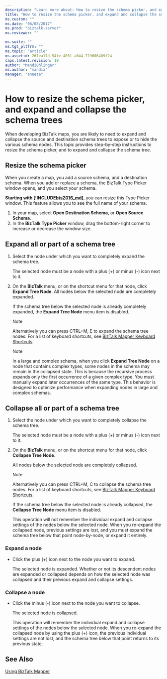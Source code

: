 ```yaml
---
description: "Learn more about: How to resize the schema picker, and expand and collapse the schema trees"
title: "How to resize the schema picker, and expand and collapse the schema trees | Microsoft Docs"
ms.custom: ""
ms.date: "06/08/2017"
ms.prod: "biztalk-server"
ms.reviewer: ""

ms.suite: ""
ms.tgt_pltfrm: ""
ms.topic: "article"
ms.assetid: 267ea17d-54fe-4031-a044-719606489f24
caps.latest.revision: 10
author: "MandiOhlinger"
ms.author: "mandia"
manager: "anneta"
---
```

# How to resize the schema picker, and expand and collapse the schema trees
When developing BizTalk maps, you are likely to need to expand and collapse the source and destination schema trees to expose or to hide the various schema nodes. This topic provides step-by-step instructions to resize the schema picker, and to expand and collapse the schema tree.  

## Resize the schema picker

When you create a map, you add a source schema, and a destination schema. When you add or replace a schema, the BizTalk Type Picker window opens, and you select your schema. 

**Starting with [!INCLUDE[bts2016_md](../includes/bts2016-md.md)]**, you can resize this Type Picker window. This feature allows you to see the full name of your schema.

1. In your map, select **Open Destination Schema**, or **Open Source Schema**.
2. In the **BizTalk Type Picker** window, drag the bottom-right corner to increase or decrease the window size.
  
## Expand all or part of a schema tree  
  
1.  Select the node under which you want to completely expand the schema tree.  
  
     The selected node must be a node with a plus (+) or minus (-) icon next to it.  
  
2.  On the **BizTalk** menu, or on the shortcut menu for that node, click **Expand Tree Node**. All nodes below the selected node are completely expanded.  
  
     If the schema tree below the selected node is already completely expanded, the **Expand Tree Node** menu item is disabled.  
  
    > [!NOTE]
    >  Alternatively you can press CTRL+M, E to expand the schema tree nodes. For a list of keyboard shortcuts, see [BizTalk Mapper Keyboard Shortcuts](../core/biztalk-mapper-keyboard-shortcuts.md).  
  
    > [!NOTE]
    >  In a large and complex schema, when you click **Expand Tree Node** on a node that contains complex types, some nodes in the schema may remain in the collapsed state. This is because the recursive process expands only the first occurrence of a given complex type. You must manually expand later occurrences of the same type. This behavior is designed to optimize performance when expanding nodes in large and complex schemas.  
  
## Collapse all or part of a schema tree  
  
1. Select the node under which you want to completely collapse the schema tree.  
  
    The selected node must be a node with a plus (+) or minus (-) icon next to it.  
  
2. On the **BizTalk** menu, or on the shortcut menu for that node, click **Collapse Tree Node**.  
  
    All nodes below the selected node are completely collapsed.  
  
   > [!NOTE]
   >  Alternatively you can press CTRL+M, C to collapse the schema tree nodes. For a list of keyboard shortcuts, see [BizTalk Mapper Keyboard Shortcuts](../core/biztalk-mapper-keyboard-shortcuts.md).  
  
    If the schema tree below the selected node is already collapsed, the **Collapse Tree Node** menu item is disabled.  
  
   This operation will not remember the individual expand and collapse settings of the nodes below the selected node. When you re-expand the collapsed node, previous settings are lost, and you must expand the schema tree below that point node-by-node, or expand it entirely.  
  
### Expand a node
  
- Click the plus (+) icon next to the node you want to expand.  
  
  The selected node is expanded. Whether or not its descendent nodes are expanded or collapsed depends on how the selected node was collapsed and their previous expand and collapse settings.  
  
### Collapse a node
  
- Click the minus (-) icon next to the node you want to collapse.  
  
  The selected node is collapsed.  
  
  This operation will remember the individual expand and collapse settings of the nodes below the selected node. When you re-expand the collapsed node by using the plus (+) icon, the previous individual settings are not lost, and the schema tree below that point returns to its previous state.  
  
## See Also  
 [Using BizTalk Mapper](../core/using-biztalk-mapper.md)
